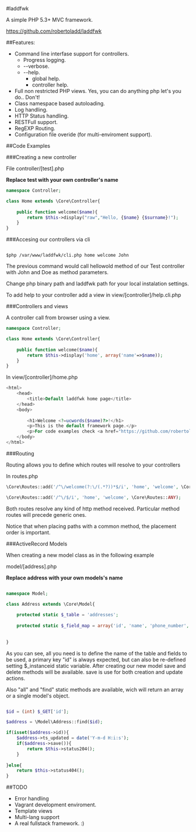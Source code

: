 #laddfwk

A simple PHP 5.3+ MVC framework.

https://github.com/robertoladd/laddfwk

##Features:

* Command line interfase support for controllers.
    * Progress logging.
    * --verbose.
    * --help.
        * global help.
        * controller help.
* Full non restricted PHP views. Yes, you can do anything php let's you do.. Don't!
* Class namespace based autoloading.
* Log handling.
* HTTP Status handling.
* RESTFull support.
* RegEXP Routing.
* Configuration file overide (for multi-enviroment support).

##Code Examples

###Creating a new controller

File controller/[test].php

**Replace test with your own controller's name**

```php
namespace Controller;

class Home extends \Core\Controller{
    
    public function welcome($name){
        return $this->display("raw","Hello, {$name} {$surname}!");
    }
}
```

###Accesing our controllers via cli


```Shell

$php /var/www/laddfwk/cli.php home welcome John

```
The previous command would call hellowold method of our Test controller with John and Doe as method parameters.

Change php binary path and laddfwk path for your local instalation settings.

To add help to your controller add a view in view/[controller]/help.cli.php

###Controllers and views

A controller call from browser using a view.

```php
namespace Controller;

class Home extends \Core\Controller{
    
    public function welcome($name){
        return $this->display('home', array('name'=>$name));
    }
}
```

In view/[controller]/home.php

```php
<html>
    <head>
        <title>Default laddfwk home page</title>
    </head>
    <body>
        
        <h1>Welcome <?=ucwords($name)?>!</h1>
        <p>This is the default framework page.</p>
        <p>For code examples check <a href="https://github.com/robertoladd/laddfwk">https://github.com/robertoladd/laddfwk</a></p>
    </body>
</html>

```

###Routing

Routing allows you to define which routes will resolve to your controllers


In routes.php

```php
\Core\Routes::add('/^\/welcome(?:\/(.*?))*$/i', 'home', 'welcome', \Core\Routes::ANY);

\Core\Routes::add('/^\/$/i', 'home', 'welcome', \Core\Routes::ANY);

```
Both routes resolve any kind of http method received. Particular method routes will precede generic ones.

Notice that when placing paths with a common method, the placement order is important.


###ActiveRecord Models

When creating a new model class as in the following example 

model/[address].php

**Replace address with your own models's name**

```php

namespace Model;

class Address extends \Core\Model{
    
    protected static $_table = 'addresses';
    
    protected static $_field_map = array('id', 'name', 'phone_number', 'address', 'ts_created', 'ts_updated');
    
    
}

```

As you can see, all you need is to define the name of the table and fields to be used, a primary key "id" is always expected, but can also be re-defined setting $_instanceid static variable.
After creating our new model save and delete methods will be available. save is use for both creation and update actions. 

Also "all" and "find" static methods are available, wich will return an array or a single model's object.


```php

$id = (int) $_GET['id'];

$address = \Model\Address::find($id);

if(isset($address->id)){
    $address->ts_updated = date('Y-m-d H:i:s');
    if($address->save()){
        return $this->status204();
    }
    
}else{
    return $this->status404();
}

```

##TODO


* Error handling
* Vagrant development enviroment.
* Template views
* Multi-lang support
* A real fullstack framework. :)
